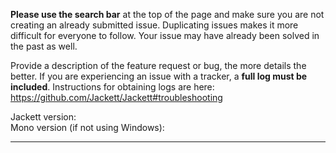 **Please use the search bar** at the top of the page and make sure you are not creating an already submitted issue. Duplicating issues makes it more difficult for everyone to follow. Your issue may have already been solved in the past as well.

Provide a description of the feature request or bug, the more details the better.
If you are experiencing an issue with a tracker, a **full log must be included**. Instructions for obtaining logs are here: https://github.com/Jackett/Jackett#troubleshooting

Jackett version:  
Mono version (if not using Windows):  

-------------------------------
